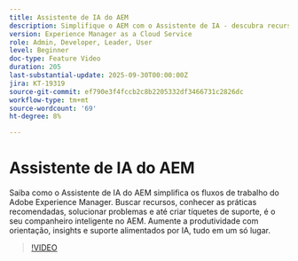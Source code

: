 ```yaml
---
title: Assistente de IA do AEM
description: Simplifique o AEM com o Assistente de IA - descubra recursos, práticas recomendadas e corrija problemas enquanto aumenta a produtividade com suporte alimentado por IA.
version: Experience Manager as a Cloud Service
role: Admin, Developer, Leader, User
level: Beginner
doc-type: Feature Video
duration: 205
last-substantial-update: 2025-09-30T00:00:00Z
jira: KT-19319
source-git-commit: ef790e3f4fccb2c8b2205332df3466731c2826dc
workflow-type: tm+mt
source-wordcount: '69'
ht-degree: 8%

---
```



# Assistente de IA do AEM

Saiba como o Assistente de IA do AEM simplifica os fluxos de trabalho do Adobe Experience Manager. Buscar recursos, conhecer as práticas recomendadas, solucionar problemas e até criar tíquetes de suporte, é o seu companheiro inteligente no AEM. Aumente a produtividade com orientação, insights e suporte alimentados por IA, tudo em um só lugar.

>[!VIDEO](https://video.tv.adobe.com/v/3475357/?learn=on&enablevpops)
